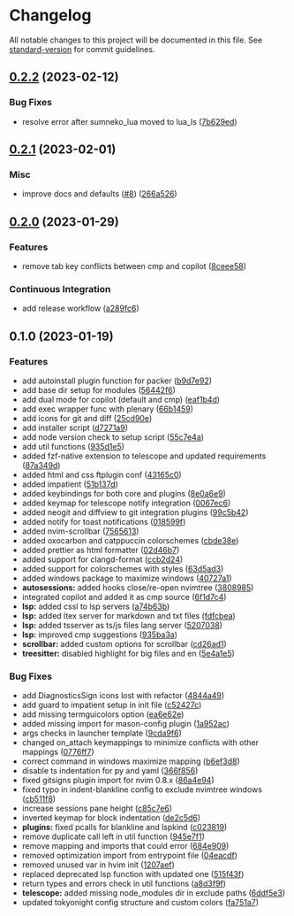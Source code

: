 # Changelog

All notable changes to this project will be documented in this file. See [standard-version](https://github.com/conventional-changelog/standard-version) for commit guidelines.

## [0.2.2](https://github.com/f1zm0/Hypervim/compare/v0.2.1...v0.2.2) (2023-02-12)


### Bug Fixes

* resolve error after sumneko_lua moved to lua_ls ([7b629ed](https://github.com/f1zm0/Hypervim/commit/7b629eda5b96037dbb8201b060de9a24799b703f))

## [0.2.1](https://github.com/f1zm0/Hypervim/compare/v0.2.0...v0.2.1) (2023-02-01)


### Misc

* improve docs and defaults ([#8](https://github.com/f1zm0/Hypervim/issues/8)) ([266a526](https://github.com/f1zm0/Hypervim/commit/266a5264a6609b148b0d9b0cb91641eec42e9ed8))

## [0.2.0](https://github.com/f1zm0/Hypervim/compare/v0.1.0...v0.2.0) (2023-01-29)


### Features

* remove tab key conflicts between cmp and copilot ([8ceee58](https://github.com/f1zm0/Hypervim/commit/8ceee58844a179b36cef15564e1fea6c558982bd))


### Continuous Integration

* add release workflow ([a289fc6](https://github.com/f1zm0/Hypervim/commit/a289fc666456af5470ee0f48ab856efcc9128ffa))

## 0.1.0 (2023-01-19)


### Features

* add autoinstall plugin function for packer ([b9d7e92](https://github.com/f1zm0/Hypervim/commit/b9d7e925590bcae5ce3eca24fbe117532d5bf4e4))
* add base dir setup for modules ([56442f6](https://github.com/f1zm0/Hypervim/commit/56442f6dbc4fd6cc95edf9f0dfe59107f518f2ef))
* add dual mode for copilot (default and cmp) ([eaf1b4d](https://github.com/f1zm0/Hypervim/commit/eaf1b4dafd527f1e562219e3c15f8e3d7ac030f8))
* add exec wrapper func with plenary ([66b1459](https://github.com/f1zm0/Hypervim/commit/66b1459cb1312342584a61183338b5082fb46552))
* add icons for git and diff ([25cd90e](https://github.com/f1zm0/Hypervim/commit/25cd90e320e76c6450a7521eddcbf7909b0c99ff))
* add installer script ([d7271a9](https://github.com/f1zm0/Hypervim/commit/d7271a94cc1ff81e24d52bf6f673e992feae90ff))
* add node version check to setup script ([55c7e4a](https://github.com/f1zm0/Hypervim/commit/55c7e4a4527e5f12255ec1941bc9be4c01a513c8))
* add util functions ([935d1e5](https://github.com/f1zm0/Hypervim/commit/935d1e55939b2548e7a2d45c9e710aab40916141))
* added fzf-native extension to telescope and updated requirements ([87a349d](https://github.com/f1zm0/Hypervim/commit/87a349daca8258cac8e44f75ede2d7d98c0e5259))
* added html and css ftplugin conf ([43165c0](https://github.com/f1zm0/Hypervim/commit/43165c011241181df74f03b220655a41175b341d))
* added impatient ([51b137d](https://github.com/f1zm0/Hypervim/commit/51b137d4904f9456dd45d953dfc675f0710d8de4))
* added keybindings for both core and plugins ([8e0a6e9](https://github.com/f1zm0/Hypervim/commit/8e0a6e918a2db93d7ac5700ba9c45b1a10104047))
* added keymap for telescope notify integration ([0067ec6](https://github.com/f1zm0/Hypervim/commit/0067ec679b599382f5d65499c7b500bf09dd5c10))
* added neogit and diffview to git integration plugins ([99c5b42](https://github.com/f1zm0/Hypervim/commit/99c5b423b783b1f89785f72ae528a1bf8ec864bf))
* added notify for toast notifications ([018599f](https://github.com/f1zm0/Hypervim/commit/018599f082b5f5ae3871962bec8def344ce3b755))
* added nvim-scrollbar ([7565613](https://github.com/f1zm0/Hypervim/commit/7565613114dc87163cb1deb3b8a4d0a887ca7b34))
* added oxocarbon and catppuccin colorschemes ([cbde38e](https://github.com/f1zm0/Hypervim/commit/cbde38e6de2f38720c8a96c07c6841296b5fc558))
* added prettier as html formatter ([02d46b7](https://github.com/f1zm0/Hypervim/commit/02d46b7b11555e8be398eb5cc7ee5bb23b67eb41))
* added support for clangd-format ([ccb2d24](https://github.com/f1zm0/Hypervim/commit/ccb2d240e4a3c05754b962e0681f6513b35d76ba))
* added support for colorschemes with styles ([63d5ad3](https://github.com/f1zm0/Hypervim/commit/63d5ad377c6a83ea30163811dfa29fe8daba8075))
* added windows package to maximize windows ([40727a1](https://github.com/f1zm0/Hypervim/commit/40727a16610d86a2590e2ff95c99040d72aa9f1f))
* **autosessions:** added hooks close/re-open nvimtree ([3808985](https://github.com/f1zm0/Hypervim/commit/38089859595b47afd01bc37c8f79c29192f8cdd5))
* integrated copilot and added it as cmp source ([6f1d7c4](https://github.com/f1zm0/Hypervim/commit/6f1d7c45db6feacf213d7918b2e23589640f0e8a))
* **lsp:** added cssl to lsp servers ([a74b63b](https://github.com/f1zm0/Hypervim/commit/a74b63b57a332e5f611034ab166ccbaeaa2caf3e))
* **lsp:** added ltex server for markdown and txt files ([fdfcbea](https://github.com/f1zm0/Hypervim/commit/fdfcbea54646607d42aa8e9a51043bd67dd02de7))
* **lsp:** added tsserver as ts/js files lang server ([5207038](https://github.com/f1zm0/Hypervim/commit/5207038bf3a21c573a52d94138c4bf4fbf1710b3))
* **lsp:** improved cmp suggestions ([935ba3a](https://github.com/f1zm0/Hypervim/commit/935ba3a28d214d98f6baa04ff6567f2805499402))
* **scrollbar:** added custom options for scrollbar ([cd26ad1](https://github.com/f1zm0/Hypervim/commit/cd26ad1be32f38221ed0e4d56a9dbb9083f8a0bb))
* **treesitter:** disabled highlight for big files and en ([5e4a1e5](https://github.com/f1zm0/Hypervim/commit/5e4a1e5b4a3f97d9de82ef75566cddcfd057ea3e))


### Bug Fixes

* add DiagnosticsSign icons lost with refactor ([4844a49](https://github.com/f1zm0/Hypervim/commit/4844a492e14d483331effcea4ddbe35ce9143d36))
* add guard to impatient setup in init file ([c52427c](https://github.com/f1zm0/Hypervim/commit/c52427c8d51bf62e0c5b6b7ff4a1270506b03b29))
* add missing termguicolors option ([ea6e62e](https://github.com/f1zm0/Hypervim/commit/ea6e62ec9cfc0c5f72f21973fb4e94e0425acf9f))
* added missing import for mason-config plugin ([1a952ac](https://github.com/f1zm0/Hypervim/commit/1a952acfc9fc39853f7fcc7b0c3cc1e5c64fcee7))
* args checks in launcher template ([9cda9f6](https://github.com/f1zm0/Hypervim/commit/9cda9f6d51dcfe0066c2c9000600934615b37cf6))
* changed on_attach keymappings to minimize conflicts with other mappings ([0776ff7](https://github.com/f1zm0/Hypervim/commit/0776ff70220f857675697b404f0e48a369c77e3f))
* correct command in windows maximize mapping ([b6ef3d8](https://github.com/f1zm0/Hypervim/commit/b6ef3d82ebe7d0210041ad0df62d0eaf38b5cc38))
* disable ts indentation for py and yaml ([366f856](https://github.com/f1zm0/Hypervim/commit/366f856a0254d7d5fc224961d0574fa37ee77676))
* fixed gitsigns plugin import for nvim 0.8.x ([86a4e94](https://github.com/f1zm0/Hypervim/commit/86a4e945eeab5ad7163020dfec4618e163e9ac2e))
* fixed typo in indent-blankline config to exclude nvimtree windows ([cb511f8](https://github.com/f1zm0/Hypervim/commit/cb511f833522771a803268ed72f606d091aef5da))
* increase sessions pane height ([c85c7e6](https://github.com/f1zm0/Hypervim/commit/c85c7e6a119caf9d562877809c5a1d327ebb31de))
* inverted keymap for block indentation ([de2c5d6](https://github.com/f1zm0/Hypervim/commit/de2c5d60c1a7dea4d7da5a146dd92caf9e097af4))
* **plugins:** fixed pcalls for blankline and lspkind ([c023819](https://github.com/f1zm0/Hypervim/commit/c023819b5f095070c324dcb593ad8d8b66fbc9ed))
* remove duplicate call left in util function ([945e7f1](https://github.com/f1zm0/Hypervim/commit/945e7f1df640de09a2acfaab3b9646b0f41cd252))
* remove mapping and imports that could error ([684e909](https://github.com/f1zm0/Hypervim/commit/684e909cb6e736fb51d11670a45f9f7e2c0d6939))
* removed optimization import from entrypoint file ([04eacdf](https://github.com/f1zm0/Hypervim/commit/04eacdfad92302324ed401e79c00a3573f2aaf13))
* removed unused var in hvim init ([1207aef](https://github.com/f1zm0/Hypervim/commit/1207aef98525f5606a9d59b5223e5f08c352e5a5))
* replaced deprecated lsp function with updated one ([515f43f](https://github.com/f1zm0/Hypervim/commit/515f43f8ba3bb3a76bba32643aa6b1cf29a0296f))
* return types and errors check in util functions ([a8d3f9f](https://github.com/f1zm0/Hypervim/commit/a8d3f9f9218a464edfdf35719d971acadd4a43b0))
* **telescope:** added missing node_modules dir in exclude paths ([6ddf5e3](https://github.com/f1zm0/Hypervim/commit/6ddf5e3110aeb08ee991ad95de5cd4c21aed81d7))
* updated tokyonight config structure and custom colors ([fa751a7](https://github.com/f1zm0/Hypervim/commit/fa751a755c7919bf3932b338bbf4bf9bc1551cf8))
